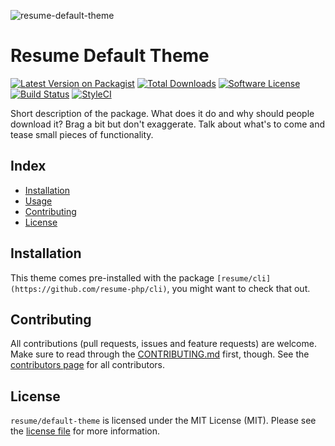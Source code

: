 ![resume-default-theme](:hero)

# Resume Default Theme

[![Latest Version on Packagist][ico-version]][link-packagist]
[![Total Downloads][ico-downloads]][link-downloads]
[![Software License][ico-license]](LICENSE.md)
[![Build Status][ico-circleci]][link-circleci]
[![StyleCI][ico-styleci]][link-styleci]

Short description of the package. What does it do and why should people download
it? Brag a bit but don't exaggerate. Talk about what's to come and tease small
pieces of functionality.

## Index
- [Installation](#installation)
- [Usage](#usage)
- [Contributing](#contributing)
- [License](#license)

## Installation
This theme comes pre-installed with the package `[resume/cli](https://github.com/resume-php/cli)`,
you might want to check that out.

## Contributing
All contributions (pull requests, issues and feature requests) are
welcome. Make sure to read through the [CONTRIBUTING.md](CONTRIBUTING.md) first,
though. See the [contributors page](../../graphs/contributors) for all contributors.

## License
`resume/default-theme` is licensed under the MIT License (MIT). Please see the
[license file](LICENSE.md) for more information.

[ico-version]: https://img.shields.io/packagist/v/resume/default-theme.svg?style=flat-square
[ico-license]: https://img.shields.io/badge/license-MIT-green.svg?style=flat-square
[ico-downloads]: https://img.shields.io/packagist/dt/resume/default-theme.svg?style=flat-square
[ico-circleci]: https://img.shields.io/circleci/project/github/resume-php/default-theme.svg?style=flat-square
[ico-styleci]: https://styleci.io/repos/:styleci/shield

[link-packagist]: https://packagist.org/packages/resume/default-theme
[link-downloads]: https://packagist.org/packages/resume/default-theme
[link-circleci]: https://circleci.com/gh/resume-php/default-theme
[link-styleci]: https://styleci.io/repos/:styleci
